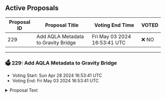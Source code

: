 ## Active Proposals

| Proposal ID | Proposal Title | Voting End Time | VOTED |
|-------------|----------------|-----------------|-------|
| 229 | Add AQLA Metadata to Gravity Bridge | Fri May 03 2024 16:53:41 UTC | ❌ NO |

---

### 🗳 229: Add AQLA Metadata to Gravity Bridge
- Voting Start: Sun Apr 28 2024 16:53:41 UTC
- Voting End: Fri May 03 2024 16:53:41 UTC

<details>
<summary>Proposal Text</summary>
 
This proposal is to add the Aqla metadata to Gravity Bridge as it is necessary for the ERC20 representation. Base denom is uaqla and the path is transfer/channel-107. IBC Hash is ibc/3DA3455A6E8EBE1C7EF5C83FDED825B94C13A9303A7FA54C098F13A091B00CE1
</details>
